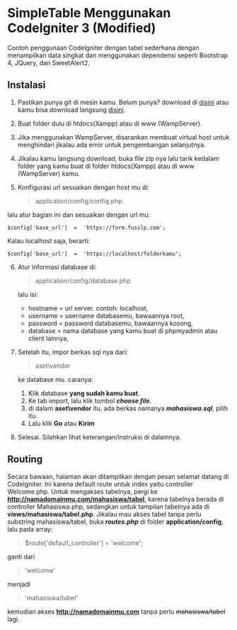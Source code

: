 # SimpleTable Menggunakan CodeIgniter 3 (Modified)
Contoh penggunaan CodeIgniter dengan tabel sederhana dengan menampilkan data singkat dan menggunakan dependensi seperti Bootstrap 4, JQuery, dan SweetAlert2.
## Instalasi
1. Pastikan punya git di mesin kamu. Belum punya? download di [disini](https://git-scm.com/download/win) atau kamu bisa download langsung [disini](https://github.com/andrewrusselrenner/ci3-tabelsample/archive/master.zip).
2. Buat folder dulu di htdocs(Xampp) atau di www (WampServer).
3. Jika menggunakan WampServer, disarankan membuat virtual host untuk menghindari jikalau ada error untuk pengembangan selanjutnya.
4. Jikalau kamu langsung download, buka file zip nya lalu tarik kedalam folder yang kamu buat di folder htdocs(Xampp) atau di www (WampServer) kamu.
5. Konfigurasi url sesuaikan dengan host mu di:

	> application/config/config.php

lalu atur bagian ini dan sesuaikan dengan url mu:

    $config['base_url']  =  'https://form.fusslp.com';
   Kalau localhost saja, berarti:
   
    $config['base_url']  =  'https://localhost/folderkamu';
6. Atur informasi database di:
	> application/config/database.php

	lalu isi:
	- hostname = url server. contoh: localhost,
	- username = username databasemu, bawaannya root,
	- password = password databasemu, bawaannya kosong,
	- database = nama database yang kamu buat di phpmyadmin atau client lainnya,
7. Setelah itu, impor berkas sql nya dari:
	> aset\vendor
	
	ke database mu. caranya:
	1. Klik database **yang sudah kamu buat**.
	2. Ke tab import, lalu klik tombol ***choose file***.
	3. di dalam **aset\vendor** itu, ada berkas namanya ***mahasiswa.sql***, pilih itu.
	4. Lalu klik **Go** atau **Kirim**
8. Selesai. Silahkan lihat keterangan/instruksi di dalamnya.

## Routing
Secara bawaan, halaman akan ditampilkan dengan pesan selamat datang di CodeIgniter. Ini karena default route untuk index yaitu controller Welcome.php. Untuk mengakses tabelnya, pergi ke **http://namadomainmu.com/mahasiswa/tabel**, karena tabelnya berada di controller Mahasiswa.php, sedangkan untuk tampilan tabelnya ada di **views/mahasiswa/tabel.php**. Jikalau mau akses tabel tanpa perlu substring mahasiswa/tabel, buka ***routes.php*** di folder **application/config**, lalu pada array:
> $route['default_controller'] = 'welcome';

ganti dari
> 'welcome'

menjadi
> 'mahasiswa/tabel'

kemudian akses **http://namadomainmu.com** tanpa perlu ~~mahasiswa/tabel~~ lagi.